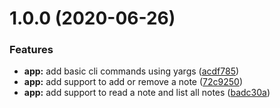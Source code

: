 # 1.0.0 (2020-06-26)


### Features

* **app:** add basic cli commands using yargs ([acdf785](https://github.com/ferlopezm94/notes-cli-app/commit/acdf785ce38c42548f2aec614aa295a3884b5bfc))
* **app:** add support to add or remove a note ([72c9250](https://github.com/ferlopezm94/notes-cli-app/commit/72c9250105eb5c9a32a2208938e4a8443307d312))
* **app:** add support to read a note and list all notes ([badc30a](https://github.com/ferlopezm94/notes-cli-app/commit/badc30a46fb481e54072e150a9dd1ebcb789d2a6))
